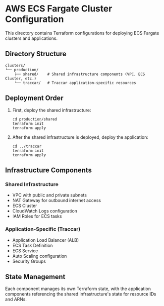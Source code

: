 # AWS ECS Fargate Cluster Configuration

This directory contains Terraform configurations for deploying ECS Fargate clusters and applications.

## Directory Structure

```
clusters/
└── production/
    ├── shared/    # Shared infrastructure components (VPC, ECS Cluster, etc.)
    └── traccar/   # Traccar application-specific resources
```

## Deployment Order

1. First, deploy the shared infrastructure:
   ```
   cd production/shared
   terraform init
   terraform apply
   ```

2. After the shared infrastructure is deployed, deploy the application:
   ```
   cd ../traccar
   terraform init
   terraform apply
   ```

## Infrastructure Components

### Shared Infrastructure

- VPC with public and private subnets
- NAT Gateway for outbound internet access
- ECS Cluster
- CloudWatch Logs configuration
- IAM Roles for ECS tasks

### Application-Specific (Traccar)

- Application Load Balancer (ALB)
- ECS Task Definition
- ECS Service
- Auto Scaling configuration
- Security Groups

## State Management

Each component manages its own Terraform state, with the application components referencing the shared infrastructure's state for resource IDs and ARNs.
